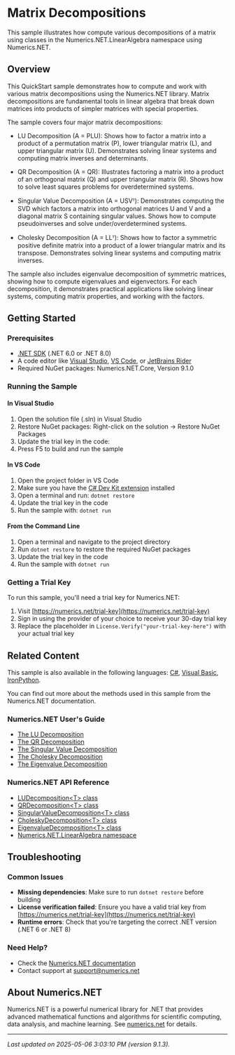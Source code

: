 # Matrix Decompositions

This sample illustrates how compute various decompositions of a matrix using classes in the Numerics.NET.LinearAlgebra namespace using Numerics.NET.

## Overview

This QuickStart sample demonstrates how to compute and work with various matrix decompositions using the 
Numerics.NET library. Matrix decompositions are fundamental tools in linear algebra that break down
matrices into products of simpler matrices with special properties.

The sample covers four major matrix decompositions:

- LU Decomposition (A = PLU): Shows how to factor a matrix into a product of a permutation matrix
  (P), lower triangular matrix (L), and upper triangular matrix (U). Demonstrates solving linear
  systems and computing matrix inverses and determinants.

- QR Decomposition (A = QR): Illustrates factoring a matrix into a product of an orthogonal matrix
  (Q) and upper triangular matrix (R). Shows how to solve least squares problems for
  overdetermined systems.

- Singular Value Decomposition (A = USVᵀ): Demonstrates computing the SVD which factors a matrix
  into orthogonal matrices U and V and a diagonal matrix S containing singular values. Shows how
  to compute pseudoinverses and solve under/overdetermined systems.

- Cholesky Decomposition (A = LLᵀ): Shows how to factor a symmetric positive definite matrix into
  a product of a lower triangular matrix and its transpose. Demonstrates solving linear systems
  and computing matrix inverses.

The sample also includes eigenvalue decomposition of symmetric matrices, showing how to compute
eigenvalues and eigenvectors. For each decomposition, it demonstrates practical applications like
solving linear systems, computing matrix properties, and working with the factors.


## Getting Started

### Prerequisites

- [.NET SDK](https://dotnet.microsoft.com/download) (.NET 6.0 or .NET 8.0)
- A code editor like [Visual Studio](https://visualstudio.microsoft.com/), [VS Code](https://code.visualstudio.com/), or [JetBrains Rider](https://www.jetbrains.com/rider/)
- Required NuGet packages: Numerics.NET.Core, Version 9.1.0

### Running the Sample

#### In Visual Studio
1. Open the solution file (.sln) in Visual Studio
2. Restore NuGet packages: Right-click on the solution → Restore NuGet Packages
3. Update the trial key in the code:
4. Press F5 to build and run the sample

#### In VS Code

1. Open the project folder in VS Code
2. Make sure you have the [C# Dev Kit extension](https://marketplace.visualstudio.com/items?itemName=ms-dotnettools.csdevkit) installed
3. Open a terminal and run: `dotnet restore`
4. Update the trial key in the code 
5. Run the sample with: `dotnet run`

#### From the Command Line

1. Open a terminal and navigate to the project directory
2. Run `dotnet restore` to restore the required NuGet packages
3. Update the trial key in the code
4. Run the sample with `dotnet run`

### Getting a Trial Key

To run this sample, you'll need a trial key for Numerics.NET:

1. Visit [https://numerics.net/trial-key](https://numerics.net/trial-key)
2. Sign in using the provider of your choice to receive your 30-day trial key
3. Replace the placeholder in `License.Verify("your-trial-key-here")` with your actual trial key

## Related Content

This sample is also available in the following languages: 
[C#](https://github.com/NumericsDotNet/quickstart-csharp/tree/net462/linear-algebra/matrices/matrix-decompositions), [Visual Basic](https://github.com/NumericsDotNet/quickstart-visualbasic/tree/net462/linear-algebra/matrices/matrix-decompositions), [IronPython](https://github.com/NumericsDotNet/quickstart-ironpython/tree/net462/linear-algebra/matrices/matrix-decompositions).

You can find out more about the methods used in this sample from the Numerics.NET documentation.

### Numerics.NET User's Guide

- [The LU Decomposition](https://numerics.net/documentation/latest/vector-and-matrix/matrix-decompositions/lu-decomposition)
- [The QR Decomposition](https://numerics.net/documentation/latest/vector-and-matrix/matrix-decompositions/qr-decomposition)
- [The Singular Value Decomposition](https://numerics.net/documentation/latest/vector-and-matrix/matrix-decompositions/singular-value-decomposition)
- [The Cholesky Decomposition](https://numerics.net/documentation/latest/vector-and-matrix/matrix-decompositions/cholesky-decomposition)
- [The Eigenvalue Decomposition](https://numerics.net/documentation/latest/vector-and-matrix/matrix-decompositions/eigenvalue-decomposition)

### Numerics.NET API Reference

- [LUDecomposition&lt;T&gt; class](https://numerics.net/documentation/latest/reference/numerics.net.linearalgebra.ludecomposition-1)
- [QRDecomposition&lt;T&gt; class](https://numerics.net/documentation/latest/reference/numerics.net.linearalgebra.qrdecomposition-1)
- [SingularValueDecomposition&lt;T&gt; class](https://numerics.net/documentation/latest/reference/numerics.net.linearalgebra.singularvaluedecomposition-1)
- [CholeskyDecomposition&lt;T&gt; class](https://numerics.net/documentation/latest/reference/numerics.net.linearalgebra.choleskydecomposition-1)
- [EigenvalueDecomposition&lt;T&gt; class](https://numerics.net/documentation/latest/reference/numerics.net.linearalgebra.eigenvaluedecomposition-1)
- [Numerics.NET.LinearAlgebra namespace](https://numerics.net/documentation/latest/reference/numerics.net.linearalgebra)


## Troubleshooting

### Common Issues

- **Missing dependencies**: Make sure to run `dotnet restore` before building
- **License verification failed**: Ensure you have a valid trial key from [https://numerics.net/trial-key](https://numerics.net/trial-key)
- **Runtime errors**: Check that you're targeting the correct .NET version (.NET 6 or .NET 8)

### Need Help?

- Check the [Numerics.NET documentation](https://numerics.net/documentation/)
- Contact support at [support@numerics.net](mailto:support@numerics.net?subject=MatrixDecompositions%20QuickStart%20Sample%20%28F%23%29)

## About Numerics.NET

Numerics.NET is a powerful numerical library for .NET that provides advanced mathematical 
functions and algorithms for scientific computing, data analysis, and machine learning.
See [numerics.net](https://numerics.net) for details.

---

_Last updated on 2025-05-06 3:03:10 PM (version 9.1.3)._
